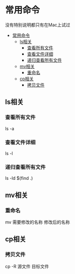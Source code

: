 # 常用命令

没有特别说明都只有在Mac上试过

- [常用命令](#常用命令)
  - [ls相关](#ls相关)
    - [查看所有文件](#查看所有文件)
    - [查看文件详细](#查看文件详细)
    - [递归查看所有文件](#递归查看所有文件)
  - [mv相关](#mv相关)
    - [重命名](#重命名)
  - [cp相关](#cp相关)
    - [拷贝文件](#拷贝文件)

## ls相关

### 查看所有文件

ls -a

### 查看文件详细

ls -l

### 递归查看所有文件

ls -ld $(find .)

## mv相关

### 重命名

mv 需要修改的名称 修改后的名称

## cp相关

### 拷贝文件

cp -R 源文件 目标文件
